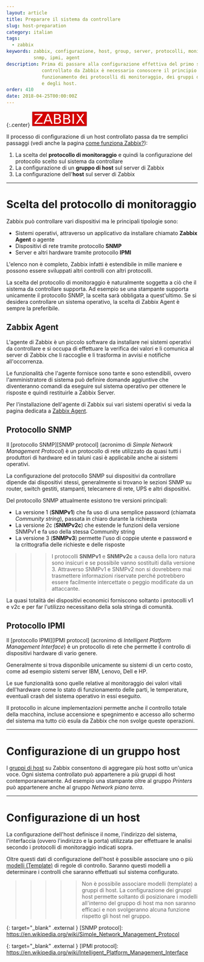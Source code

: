 ```yaml
---
layout: article
title: Preparare il sistema da controllare
slug: host-preparation
category: italian
tags:
  - zabbix
keywords: zabbix, configurazione, host, group, server, protocolli, monitoraggio,
          snmp, ipmi, agent
description: Prima di passare alla configurazione effettiva del primo sistema
             controllato da Zabbix è necessario conoscere il principio di
             funzionamento dei protocolli di monitoraggio, dei gruppi di host
             e degli host.
order: 410
date: 2018-04-25T00:00:00Z
---
```


{:.center}
![Zabbix logo](/resources/articles/zabbix/logo.png)

Il processo di configurazione di un host controllato passa da tre semplici
passaggi (vedi anche la pagina [come funziona Zabbix?][How Zabbix works]):

1. La scelta del **protocollo di monitoraggio** e quindi la configurazione del
   protocollo scelto sul sistema da controllare
1. La configurazione di un **gruppo di host** sul server di Zabbix
1. La configurazione dell'**host** sul server di Zabbix

----
# Scelta del protocollo di monitoraggio

Zabbix può controllare vari dispositivi ma le principali tipologie sono:

* Sistemi operativi, attraverso un applicativo da installare chiamato
  **Zabbix Agent** o agente
* Dispositivi di rete tramite protocollo **SNMP**
* Server e altri hardware tramite protocollo **IPMI**

L'elenco non è completo, Zabbix infatti è estendibile in mille maniere e
possono essere sviluppati altri controlli con altri protocolli.

La scelta del protocollo di monitoraggio è naturalmente soggetta a ciò che
il sistema da controllare supporta. Ad esempio se una stampante supporta
unicamente il protocollo SNMP, la scelta sarà obbligata a quest'ultimo. Se si
desidera controllare un sistema operativo, la scelta di Zabbix Agent è sempre
la preferibile.


## Zabbix Agent

L'agente di Zabbix è un piccolo software da installare nei sistemi operativi da
controllare e si occupa di effettuare la verifica dei valori e li comunica
al server di Zabbix che li raccoglie e li trasforma in avvisi e notifiche
all'occorrenza.

Le funzionalità che l'agente fornisce sono tante e sono estendibili, ovvero
l'amministratore di sistema può definire domande aggiuntive che diventeranno
comandi da eseguire sul sistema operativo per ottenere le risposte e quindi
restituirle a Zabbix Server.

Per l'installazione dell'agente di Zabbix sui vari sistemi operativi si veda
la pagina dedicata a [Zabbix Agent].

## Protocollo SNMP

Il [protocollo SNMP][SNMP protocol] (acronimo di *Simple Network Management Protocol*)
è un protocollo di rete utilizzato da quasi tutti i produttori di hardware ed in
taluni casi è applicabile anche ai sistemi operativi.

La configurazione del protocollo SNMP sui dispositivi da controllare dipende
dai dispositivi stessi, generalmente si trovano le sezioni SNMP su router,
switch gestiti, stampanti, telecamere di rete, UPS e altri dispositivi.

Del protocollo SNMP attualmente esistono tre versioni principali:

* La versione 1 (**SNMPv1**) che fa uso di una semplice password (chiamata
  *Community string*), passata in chiaro durante la richiesta
* La versione 2c (**SNMPv2c**) che estende le funzioni della versione SNMPv1 e
  fa uso della stessa Community string
* La versione 3 (**SNMPv3**) permette l'uso di coppie utente e password e la
  crittografia delle richieste e delle risposte

>>> I protocolli **SNMPv1** e **SNMPv2c** a causa della loro natura sono insicuri
e se possibile vanno sostituiti dalla versione 3. Attraverso SNMPv1 e SNMPv2
non si dovrebbero mai trasmettere informazioni riservate perché potrebbero
essere facilmente intercettate o peggio modificate da un attaccante.

La quasi totalità dei dispositivi economici forniscono soltanto i protocolli
v1 e v2c e per far l'utilizzo necessitano della sola stringa di comunità.

## Protocollo IPMI

Il [protocollo IPMI][IPMI protocol] (acronimo di
*Intelligent Platform Management Interface*) è un protocollo di rete che permette
il controllo di dispositivi hardware di vario genere.

Generalmente si trova disponibile unicamente su sistemi di un certo costo, come
ad esempio sistemi server IBM, Lenovo, Dell e HP.

Le sue funzionalità sono quelle relative al monitoraggio dei valori vitali
dell'hardware come lo stato di funzionamento delle parti, le temperature,
eventuali crash del sistema operativo in essi eseguito.

Il protocollo in alcune implementazioni permette anche il controllo totale della
macchina, incluse accensione e spegnimento e accesso allo schermo del sistema ma
tutto ciò esula da Zabbix che non svolge queste operazioni.

----
# Configurazione di un gruppo host

I [gruppi di host][host group] su Zabbix consentono di aggregare più host sotto
un'unica voce. Ogni sistema controllato può appartenere a più gruppi di host
contemporaneamente. Ad esempio una stampante oltre al gruppo *Printers* può
appartenere anche al gruppo *Network piano terra*.

----
# Configurazione di un host

La configurazione dell'host definisce il nome, l'indirizzo del sistema,
l'interfaccia (ovvero l'indirizzo e la porta) utilizzata per effettuare le
analisi secondo i protocolli di monitoraggio indicati sopra.

Oltre questi dati di configurazione dell'host è possibile associare uno o più
[modelli (Template)][template] di regole di controllo. Saranno questi modelli
a determinare i controlli che saranno effettuati sul sistema configurato.

>>>>> Non è possibile associare modelli (template) a gruppi di host.
La configurazione dei gruppi host permette soltanto di posizionare i modelli
all'interno del gruppo di host ma non saranno efficaci e non svolgeranno alcuna
funzione rispetto gli host nel gruppo.


[How Zabbix works]: what-is-zabbix.html#come-funziona-zabbix

[host group]: definitions.html#host-group

[Zabbix Agent]: agent.html

{: target="_blank" .external }
[SNMP protocol]: https://en.wikipedia.org/wiki/Simple_Network_Management_Protocol

{: target="_blank" .external }
[IPMI protocol]: https://en.wikipedia.org/wiki/Intelligent_Platform_Management_Interface

[template]: definitions.html#template
